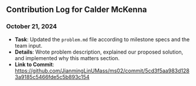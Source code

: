 ## Contribution Log for Calder McKenna

### October 21, 2024
- **Task**: Updated the `problem.md` file according to milestone specs and the team input.
- **Details**: Wrote problem description, explained our proposed solution, and implemented why this matters section.
- **Link to Commit**: https://github.com/JianmingLinUMass/ms02/commit/5cd3f5aa983d1283a9185c5466fde5c5b893c154
